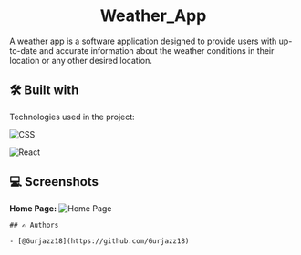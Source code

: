 
<h1 align="center" id="title">Weather_App</h1>
A weather app is a software application designed to provide users with up-to-date and accurate information about the weather conditions in their location or any other desired location.


## 🛠 Built with 

Technologies used in the project:

![CSS](https://img.shields.io/badge/Css-323330?style=for-the-badge&amp;logo=Css&amp;logoColor=F7DF1E)

![React](https://img.shields.io/badge/React-20232A?style=for-the-badge&amp;logo=react&amp;logoColor=61DAFB)


## 💻 Screenshots

**Home Page:**
![Home Page]([image](https://github.com/Gurjazz18/weather-app/assets/96822665/5d298993-8d11-49e6-afad-14f32d3d24c6)
)






```
## ✍ Authors 

- [@Gurjazz18](https://github.com/Gurjazz18)



       
